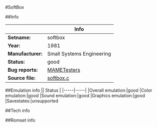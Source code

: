 #SoftBox

##Info

||Info|
|-----|-----|
|**Setname:**|softbox
|**Year:**|1981
|**Manufacturer:**|Small Systems Engineering
|**Status:**|good
|**Bug reports:**|[MAMETesters](http://mametesters.org/view_all_set.php?type=1&temporary=y&search=softbox.c)
|**Source file:**|[softbox.c](https://github.com/mamedev/mame/blob/master/src/mess/drivers/softbox.c)

##Emulation info
|| Status |
|-----|-----|
|Overall emulation:|good
|Color emulation:|good
|Sound emulation:|good
|Graphics emulation:|good
|Savestates:|unsupported

##Tech info

##Romset info

<!--- START OF EDITED COMMENT DO NOT TOUCH TEXT ABOVE-->

